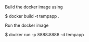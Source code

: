 Build the docker image using

$ docker build -t tempapp .

Run the docker image

$ docker run -p 8888:8888 -d tempapp
